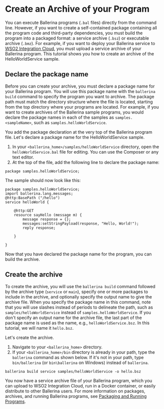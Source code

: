# Create an Archive of your Program

You can execute Ballerina programs (`.bal` files) directly from the command line. However, if you want to create a self-contained package containing all the program code and third-party dependencies, you must build the program into a packaged format: a service archive (`.bsz`) or executable archive (`.bmz`). For example, if you want to deploy your Ballerina service to [WSO2 Integration Cloud](http://wso2.com/integration/cloud/), you must upload a service archive of your Ballerina program. This tutorial shows you how to create an archive of the HelloWorldService sample. 

## Declare the package name
Before you can create your archive, you must declare a package name for your Ballerina program. You will use this package name with the `ballerina build` command to specify the program you want to archive. The package path must match the directory structure where the file is located, starting from the top directory where your programs are located. For example, if you want to create archives of the Ballerina sample programs, you would declare the package names in each of the samples as `samples.<sampleName>`, such as `samples.helloWorldService`. 

You add the package declaration at the very top of the Ballerina program file. Let's declare a package name for the HelloWorldService sample.

1. In your `<ballerina_home>/samples/helloWorldService` directory, open the `helloWorldService.bal` file for editing. You can use the Composer or any text editor.
1. At the top of the file, add the following line to declare the package name:

```
package samples.helloWorldService;
```

The sample should now look like this:

```
package samples.helloWorldService;
import ballerina.lang.messages;
@http:BasePath ("/hello")
service helloWorld {
    
    @http:GET
    resource sayHello (message m) {
        message response = {};
        messages:setStringPayload(response, "Hello, World!");
        reply response;
    
    }
    
}
```
Now that you have declared the package name for the program, you can build the archive.

## Create the archive
To create the archive, you will use the `ballerina build` command followed by the archive type (`service` or `main`), specify one or more packages to include in the archive, and optionally specify the output name to give the archive file. When you specify the package name in this command, note that you will use slashes instead of periods to delineate the path, such as `samples/helloWorldService` instead of `samples.helloWorldService`. If you don't specify an output name for the archive file, the last part of the package name is used as the name, e.g., `helloWorldService.bsz`. In this tutorial, we will name it `hello.bsz`.

Let's create the archive.

1. Navigate to your `<ballerina_home>` directory.
1. If your `<ballerina_home>/bin` directory is already in your path, type the `ballerina` command as shown below. If it's not in your path, type `bin/ballerina` (or `bin\ballerina` on Windows) instead of `ballerina`. 
  ```
  ballerina build service samples/helloWorldService -o hello.bsz
  ```

You now have a service archive file of your Ballerina program, which you can upload to WSO2 Integration Cloud, run in a Docker container, or easily distribute to other Ballerina users. For more information on packages, archives, and running Ballerina programs, see [Packaging and Running Programs](../lang-ref/packaging.md). 
